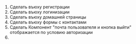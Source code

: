1. Сделать въюху регистрации
2. Сделать въюху логинизации
3. Сделать въюху домашней страницы
4. Сделать въюху формы с контактами
5. Сделать Компонент "почта пользователя и кнопка выйти" отображается по условию
   авторизации
6.

